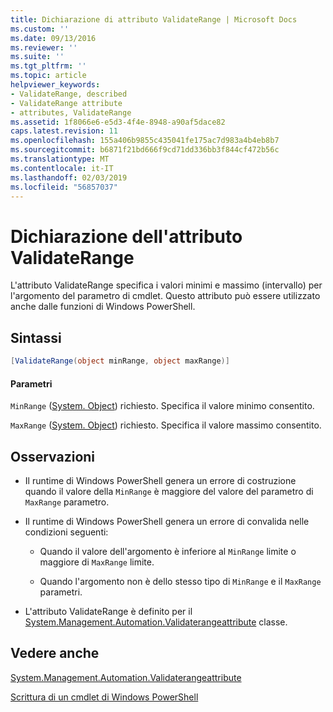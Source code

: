 ```yaml
---
title: Dichiarazione di attributo ValidateRange | Microsoft Docs
ms.custom: ''
ms.date: 09/13/2016
ms.reviewer: ''
ms.suite: ''
ms.tgt_pltfrm: ''
ms.topic: article
helpviewer_keywords:
- ValidateRange, described
- ValidateRange attribute
- attributes, ValidateRange
ms.assetid: 1f8066e6-e5d3-4f4e-8948-a90af5dace82
caps.latest.revision: 11
ms.openlocfilehash: 155a406b9855c435041fe175ac7d983a4b4eb8b7
ms.sourcegitcommit: b6871f21bd666f9cd71dd336bb3f844cf472b56c
ms.translationtype: MT
ms.contentlocale: it-IT
ms.lasthandoff: 02/03/2019
ms.locfileid: "56857037"
---
```

# <a name="validaterange-attribute-declaration"></a>Dichiarazione dell'attributo ValidateRange

L'attributo ValidateRange specifica i valori minimi e massimo (intervallo) per l'argomento del parametro di cmdlet. Questo attributo può essere utilizzato anche dalle funzioni di Windows PowerShell.

## <a name="syntax"></a>Sintassi

```csharp
[ValidateRange(object minRange, object maxRange)]
```

#### <a name="parameters"></a>Parametri

`MinRange` ([System. Object](/dotnet/api/system.object)) richiesto. Specifica il valore minimo consentito.

`MaxRange` ([System. Object](/dotnet/api/system.object)) richiesto. Specifica il valore massimo consentito.

## <a name="remarks"></a>Osservazioni

- Il runtime di Windows PowerShell genera un errore di costruzione quando il valore della `MinRange` è maggiore del valore del parametro di `MaxRange` parametro.

- Il runtime di Windows PowerShell genera un errore di convalida nelle condizioni seguenti:

    - Quando il valore dell'argomento è inferiore al `MinRange` limite o maggiore di `MaxRange` limite.

    - Quando l'argomento non è dello stesso tipo di `MinRange` e il `MaxRange` parametri.

- L'attributo ValidateRange è definito per il [System.Management.Automation.Validaterangeattribute](/dotnet/api/System.Management.Automation.ValidateRangeAttribute) classe.

## <a name="see-also"></a>Vedere anche

[System.Management.Automation.Validaterangeattribute](/dotnet/api/System.Management.Automation.ValidateRangeAttribute)

[Scrittura di un cmdlet di Windows PowerShell](./writing-a-windows-powershell-cmdlet.md)
